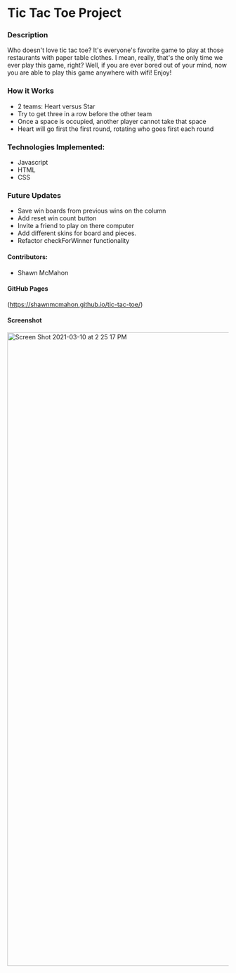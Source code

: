 # Tic Tac Toe Project

### Description
Who doesn't love tic tac toe? It's everyone's favorite game to play at those restaurants with paper table clothes. I mean, really,  that's the only time we ever play this game, right? Well, if you are ever bored out of your mind, now you are able to play this game anywhere with wifi! Enjoy!

### How it Works
- 2 teams: Heart versus Star
- Try to get three in a row before the other team
- Once a space is occupied, another player cannot take that space
- Heart will go first the first round, rotating who goes first each round

### Technologies Implemented:
- Javascript
- HTML
- CSS

### Future Updates
- Save win boards from previous wins on the column
- Add reset win count button
- Invite a friend to play on there computer
- Add different skins for board and pieces.
- Refactor checkForWinner functionality

#### Contributors:
- Shawn McMahon

#### GitHub Pages
(https://shawnmcmahon.github.io/tic-tac-toe/)

#### Screenshot
<img width="1440" alt="Screen Shot 2021-03-10 at 2 25 17 PM" src="https://user-images.githubusercontent.com/73731359/110699955-a0f99000-81ac-11eb-8520-ad03315b4a79.png">
